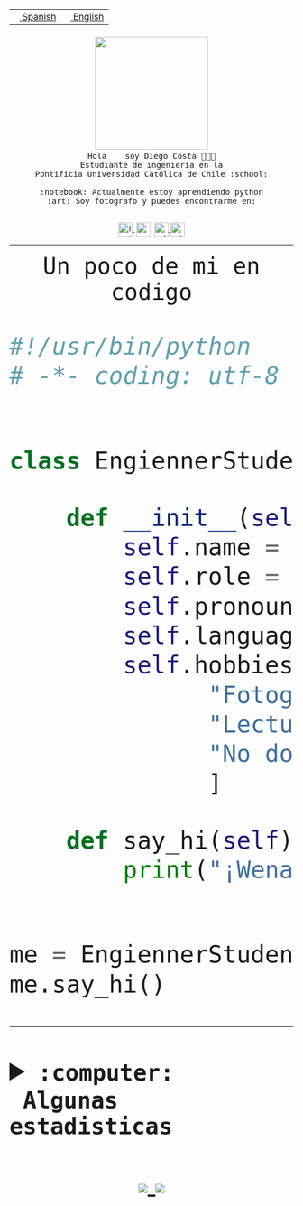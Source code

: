 <table border="0"  align="right">
 <tr><td><a href="README.md"><img src="https://upload.wikimedia.org/wikipedia/commons/thumb/8/89/Bandera_de_Espa%C3%B1a.svg/1200px-Bandera_de_Espa%C3%B1a.svg.png" height="10"> Spanish</a></td>
 <td><a href="README.en.md"><img src="https://upload.wikimedia.org/wikipedia/commons/a/a4/Flag_of_the_United_States.svg" height="10"> English</a></td></tr>
</table><br><br><br>


<p align="center">
  <img src="https://github.com/diegocostares/diegocostares/blob/main/Images/aaa2.gif?raw=true" width="200px">
  <br><samp>
    Hola <img src="https://media.giphy.com/media/hvRJCLFzcasrR4ia7z/giphy.gif" width="16px"> soy Diego Costa 👨🏻‍💻<br>
    Estudiante de ingeniería en la <br>
    Pontificia Universidad Católica de Chile :school:<br>
  <br>
    :notebook: Actualmente estoy aprendiendo python <br>
    :art: Soy fotografo y puedes encontrarme en: <br>
  <br></samp>
  
</p>

<p align="center">
   <a href="https://instagram.com/diegocosta_no" target="blank">
    <img 
    align="center" src="https://cdn.jsdelivr.net/npm/simple-icons@3.0.1/icons/instagram.svg" alt="instagram" height="25px" width="25px" />
  </a>
  <a style="border: 3px solid; color: white;"href="https://t.me/diegocosta_no" target="blank">
  <img
  align="center" alt="Telegram" width="25px" src="https://icons-for-free.com/iconfiles/png/512/Telegram-1324888767380505522.png" />
</a>
<a href="https://api.whatsapp.com/send?phone=56971897835&text=Hola!" target="blank">
  <img
  align="center" alt="wtsp" width="25px" src="https://img.icons8.com/pastel-glyph/2x/whatsapp--v2.png" />
</a>
<a href="https://www.linkedin.com/in/diego-costa-786249213/" target="blank">
  <img
  align="center" alt="wtsp" width="25px" src="https://img.icons8.com/metro/452/linkedin.png" />
</a>

  </a>
</p>

---


<p align="center"><font size="25"><samp>Un poco de mi en codigo</samp></front></p>


```python
#!/usr/bin/python
# -*- coding: utf-8 -*-


class EngiennerStudent:

    def __init__(self):
        self.name = "Diego Costa"
        self.role = "Estudiante"
        self.pronouns = "he/him"
        self.language_spoken = ["es_CL", "en_US"]
        self.hobbies = [
              "Fotografia",
              "Lectura",
              "No dormir",
              ]

    def say_hi(self):
        print("¡Wena mundo!")


me = EngiennerStudent()
me.say_hi()
```
---
<details>
  <summary><b><samp>:computer: &nbsp;Algunas estadisticas</samp></b></summary>
  <br/></p>

<!--START_SECTION:waka-->
![Code Time](http://img.shields.io/badge/Code%20Time-410%20hrs%2050%20mins-blue)

**Soy nocturno 🦉** 

```text
🌞 Mañana     5 commits      ░░░░░░░░░░░░░░░░░░░░░░░░░   2.18% 
🌆 Día        92 commits     ██████████░░░░░░░░░░░░░░░   40.17% 
🌃 Tarde      57 commits     ██████░░░░░░░░░░░░░░░░░░░   24.89% 
🌙 Noche      75 commits     ████████░░░░░░░░░░░░░░░░░   32.75%

```
📅 **Soy más productivo los Miércoles** 

```text
Lunes        18 commits     ██░░░░░░░░░░░░░░░░░░░░░░░   7.86% 
Martes       24 commits     ██░░░░░░░░░░░░░░░░░░░░░░░   10.48% 
Miércoles    86 commits     █████████░░░░░░░░░░░░░░░░   37.55% 
Jueves       23 commits     ██░░░░░░░░░░░░░░░░░░░░░░░   10.04% 
Viernes      9 commits      █░░░░░░░░░░░░░░░░░░░░░░░░   3.93% 
Sábado       28 commits     ███░░░░░░░░░░░░░░░░░░░░░░   12.23% 
Domingo      41 commits     ████░░░░░░░░░░░░░░░░░░░░░   17.9%

```


📊 **Esta semana me dediqué a** 

```text
🐱‍💻 Proyectos: 
T1                       12 hrs 59 mins      ███████████░░░░░░░░░░░░░░   44.87% 
G74_BDD                  7 hrs 28 mins       ██████░░░░░░░░░░░░░░░░░░░   25.83% 
SHAREGO-G54              4 hrs 57 mins       ████░░░░░░░░░░░░░░░░░░░░░   17.13% 
T1-2020-2-DquezadaO      1 hr 9 mins         █░░░░░░░░░░░░░░░░░░░░░░░░   4.0% 
plantilla one page para f35 mins             ░░░░░░░░░░░░░░░░░░░░░░░░░   2.06%

```


 Last Updated on 30/04/2022 20:24:56 UTC
<!--END_SECTION:waka-->
  
  

 <p align="center"> <img src="https://github-readme-stats.vercel.app/api?username=diegocostares&show_icons=true&theme=ayu-mirage" alt="abhisheknaiidu" /></p>
 
</details>

<p align=center>
  <a href="https://github.com/diegocostares">
    <img src="https://badges.pufler.dev/visits/diegocostares/diegocostares?style=flat-square&color=black&logo=github">
  </a>
  <a href="https://github.com/diegocostares?tab=repositories">
    <img src="https://badges.pufler.dev/repos/diegocostares?style=flat-square&color=black&logo=github">
  </a>
</p>
